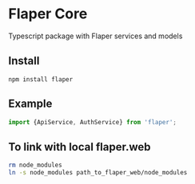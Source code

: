 # Flaper Core
Typescript package with Flaper services and models

## Install 
`npm install flaper`

## Example
```typescript
import {ApiService, AuthService} from 'flaper';
```

## To link with local flaper.web
```bash
rm node_modules
ln -s node_modules path_to_flaper_web/node_modules
```